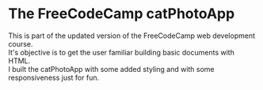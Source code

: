 # The FreeCodeCamp catPhotoApp
This is part of the updated version of the FreeCodeCamp web development course.<br/>
It's objective is to get the user familiar building basic documents with HTML.<br/>
I built the catPhotoApp with some added styling and with some responsiveness just for fun.
